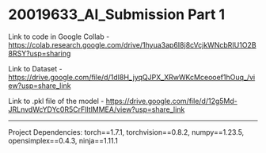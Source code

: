 # 20019633_AI_Submission Part 1

Link to code in Google Collab - https://colab.research.google.com/drive/1hyua3ap6I8j8cVcjkWNcbRIU1O2B8RSY?usp=sharing

Link to Dataset - https://drive.google.com/file/d/1dI8H_jyqQJPX_XRwWKcMceooef1hOuq_/view?usp=share_link

Link to .pkl file of the model - https://drive.google.com/file/d/12g5Md-JRLnvdWcYDYc0R5CrFlItlMMEA/view?usp=share_link

--------------------------------------------------------------------------------------------------------------------------

Project Dependencies:
torch==1.7.1,
torchvision==0.8.2,
numpy==1.23.5,
opensimplex==0.4.3,
ninja==1.11.1
